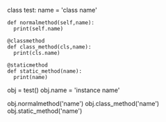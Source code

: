   class test:
    name = 'class name'

    def normalmethod(self,name):
      print(self.name)

    @classmethod
    def class_method(cls,name):
      print(cls.name)

    @staticmethod
    def static_method(name):
      print(name)


  obj = test()
  obj.name = 'instance name'

  obj.normalmethod('name')
  obj.class_method('name')
  obj.static_method('name')
